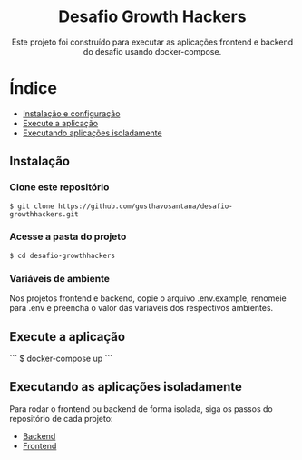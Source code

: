 <h1 align="center">Desafio Growth Hackers</h1>

<p align="center">Este projeto foi construído para executar as aplicações frontend e backend do desafio usando docker-compose.</p>

Índice
=================
<!--ts-->
   * [Instalação e configuração](#instalacao)
   * [Execute a aplicação](#execucao)
   * [Executando aplicações isoladamente](#exec-isoladamente)
<!--te-->

<h2 id="instalacao">Instalação</h2>

### Clone este repositório
```
$ git clone https://github.com/gusthavosantana/desafio-growthhackers.git
```
### Acesse a pasta do projeto
```
$ cd desafio-growthhackers
```

### Variáveis de ambiente
Nos projetos frontend e backend, copie o arquivo .env.example, renomeie para .env e preencha o valor das variáveis dos respectivos ambientes.

<h2 id="execucao">Execute a aplicação</h2>
```
$ docker-compose up
```

<h2 id="exec-isoladamente">Executando as aplicações isoladamente</h2>

Para rodar o frontend ou backend de forma isolada, siga os passos do repositório de cada projeto:
- [Backend](https://github.com/gusthavosantana/desafio-growthhackers-backend)
- [Frontend](https://github.com/gusthavosantana/desafio-growthhackers-frontend)
